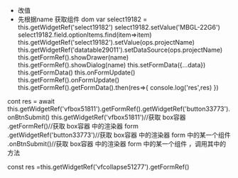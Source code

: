 - 改值
- 先根据name 获取组件 dom
var select19182 = this.getWidgetRef('select19182')
select19182.setValue('MBGL-22G6')
select19182.field.optionItems.find(item=>item)
this.getWidgetRef('select19182').setValue(ops.projectName)
this.getWidgetRef('datatable29011').setDataSource(ops.projectName)
this.getFormRef().showDrawer(name)
this.getFormRef().showDialog(name)
this.setFormData({...data})
this.getFormData()
this.onFormUpdate()
this.getFormRef().onFormUpdate()
this.getFormRef().getFormData().then(res=>{
  console.log('res',res)
})

 cont res = await  this.getWidgetRef('vfbox51811').getFormRef().getWidgetRef('button33773').onBtnSubmit()
 this.getWidgetRef('vfbox51811')//获取 box容器
 .getFormRef()//获取 box容器 中的渲染器 form
 .getWidgetRef('button33773')//获取 box容器 中的渲染器 form 中的某一个组件
 .onBtnSubmit()//获取 box容器 中的渲染器 form 中的某一个组件 ，调用其中的方法

const res =this.getWidgetRef('vfcollapse51277').getFormRef()

